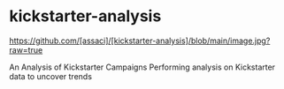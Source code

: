 # kickstarter-analysis

https://github.com/[assaci]/[kickstarter-analysis]/blob/main/image.jpg?raw=true







An Analysis of Kickstarter Campaigns
Performing analysis on Kickstarter data to uncover trends
